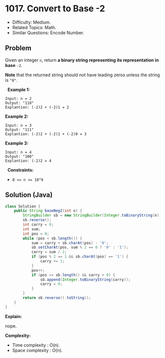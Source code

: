 # 1017. Convert to Base -2

- Difficulty: Medium.
- Related Topics: Math.
- Similar Questions: Encode Number.

## Problem

Given an integer ```n```, return **a binary string representing its representation in base** ```-2```.

**Note** that the returned string should not have leading zeros unless the string is ```"0"```.

 
**Example 1:**

```
Input: n = 2
Output: "110"
Explantion: (-2)2 + (-2)1 = 2
```

**Example 2:**

```
Input: n = 3
Output: "111"
Explantion: (-2)2 + (-2)1 + (-2)0 = 3
```

**Example 3:**

```
Input: n = 4
Output: "100"
Explantion: (-2)2 = 4
```

 
**Constraints:**


	
- ```0 <= n <= 10^9```



## Solution (Java)

```java
class Solution {
    public String baseNeg2(int n) {
        StringBuilder sb = new StringBuilder(Integer.toBinaryString(n));
        sb.reverse();
        int carry = 0;
        int sum;
        int pos = 0;
        while (pos < sb.length()) {
            sum = carry + sb.charAt(pos) - '0';
            sb.setCharAt(pos, sum % 2 == 0 ? '0' : '1');
            carry = sum / 2;
            if (pos % 2 == 1 && sb.charAt(pos) == '1') {
                carry += 1;
            }
            pos++;
            if (pos >= sb.length() && carry > 0) {
                sb.append(Integer.toBinaryString(carry));
                carry = 0;
            }
        }
        return sb.reverse().toString();
    }
}
```

**Explain:**

nope.

**Complexity:**

* Time complexity : O(n).
* Space complexity : O(n).
